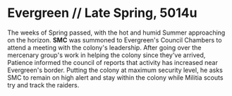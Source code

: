 # Evergreen // Late Spring, 5014u
The weeks of Spring passed, with the hot and humid Summer approaching on the horizon. **SMC** was summoned to Evergreen's Council Chambers to attend a meeting with the colony's leadership. After going over the mercenary group's work in helping the colony since they've arrived, Patience informed the council of reports that activity has increased near Evergreen's border. Putting the colony at maximum security level, he asks SMC to remain on high alert and stay within the colony while Militia scouts try and track the raiders.
